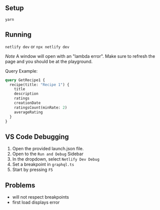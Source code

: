 ## Setup

`yarn`

## Running

`netlify dev`
or
`npx netlify dev`

_Note_
A window will open with an "lambda error". Make sure to refresh the page and you should be at the playground.

Query Example:

```graphql
query GetRecipe1 {
  recipe(title: "Recipe 1") {
    title
    description
    ratings
    creationDate
    ratingsCount(minRate: 2)
    averageRating
  }
}
```

## VS Code Debugging

1. Open the provided launch.json file.
2. Open to the `Run and Debug` Sidebar
3. In the dropdown, select `Netlify Dev Debug`
4. Set a breakpoint in `graphql.ts`
5. Start by pressing `F5`

## Problems

- will not respect breakpoints
- first load displays error
